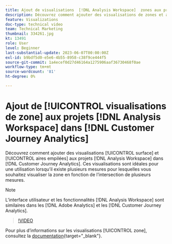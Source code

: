```yaml
---
title: Ajout de visualisations  [!DNL Analysis Workspace]  zones aux projets
description: Découvrez comment ajouter des visualisations de zones et aires empilées aux projets  [!DNL Analysis Workspace] dans [!DNL Customer Journey Analytics].
feature: Visualizations
doc-type: technical video
team: Technical Marketing
thumbnail: 334261.jpg
kt: 13491
role: User
level: Beginner
last-substantial-update: 2023-06-07T00:00:00Z
exl-id: b9bdf5d0-e5e6-4b55-8958-c38f9ce444f5
source-git-commit: 1a4ecef0d27d46164a1275906aaf36730468f0ae
workflow-type: tm+mt
source-wordcount: '81'
ht-degree: 0%

---
```


# Ajout de [!UICONTROL visualisations de zone] aux projets [!DNL Analysis Workspace] dans [!DNL Customer Journey Analytics]

Découvrez comment ajouter des visualisations [!UICONTROL surface] et [!UICONTROL aires empilées] aux projets [!DNL Analysis Workspace] dans [!DNL Customer Journey Analytics]. Ces visualisations sont idéales pour une utilisation lorsqu’il existe plusieurs mesures pour lesquelles vous souhaitez visualiser la zone en fonction de l’intersection de plusieurs mesures.

>[!NOTE]
>
>L’interface utilisateur et les fonctionnalités [!DNL Analysis Workspace] sont similaires dans les [!DNL Adobe Analytics] et les [!DNL Customer Journey Analytics].

>[!VIDEO](https://video.tv.adobe.com/v/334261/?quality=12&learn=on)

Pour plus d’informations sur les visualisations [!UICONTROL zone], consultez la [documentation](https://experienceleague.adobe.com/docs/analytics-platform/using/cja-workspace/visualizations/area.html?lang=fr){target="_blank"}.
